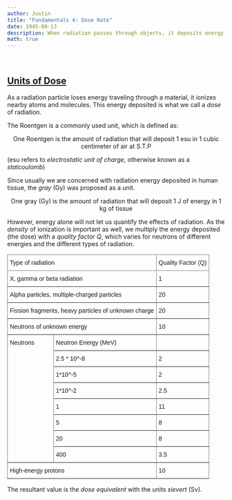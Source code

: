```yaml
---
author: Justin
title: "Fundamentals 4: Dose Rate"
date: 1945-08-13
description: When radiation passes through objects, it deposits energy, and of course, we need ways of quantifying it.
math: true
---
```


<br>

## <ins>Units of Dose</ins>

As a radiation particle loses energy traveling through a material, it ionizes nearby atoms and molecules. This energy deposited is what we call a *dose* of radiation. 

The Roentgen is a commonly used unit, which is defined as:

$$
\text{One Roentgen is the amount of radiation that will deposit 1 esu in 1 cubic centimeter of air at S.T.P}
$$

(esu refers to *electrostatic unit of charge*, otherwise known as a *statcoulomb*)

Since usually we are concerned with radiation energy deposited in human tissue, the *gray* (Gy) was proposed as a unit.

$$
\text{One gray (Gy) is the amount of radiation that will deposit 1 J of energy in 1 kg of tissue}
$$

However, energy alone will not let us quantify the effects of radiation. As the *density* of ionization is important as well, we multiply the energy deposited (the dose) with a *quality factor* $Q$, which varies for neutrons of different energies and the different types of radiation.

<style type="text/css">
.tg  {border-collapse:collapse;border-spacing:0;}
.tg td{border-color:black;border-style:solid;border-width:1px;font-family:Arial, sans-serif;font-size:14px;
  overflow:hidden;padding:10px 5px;word-break:normal;}
.tg th{border-color:black;border-style:solid;border-width:1px;font-family:Arial, sans-serif;font-size:14px;
  font-weight:normal;overflow:hidden;padding:10px 5px;word-break:normal;}
.tg .tg-0pky{border-color:inherit;text-align:left;vertical-align:top}
</style>
<table class="tg">
<thead>
  <tr>
    <th class="tg-0pky" colspan="2">Type of radiation</th>
    <th class="tg-0pky">Quality Factor (Q)</th>
  </tr>
</thead>
<tbody>
  <tr>
    <td class="tg-0pky" colspan="2">X, gamma or beta radiation</td>
    <td class="tg-0pky">1</td>
  </tr>
  <tr>
    <td class="tg-0pky" colspan="2">Alpha particles, multiple-charged particles</td>
    <td class="tg-0pky">20</td>
  </tr>
  <tr>
    <td class="tg-0pky" colspan="2">Fission fragments, heavy particles of unknown charge</td>
    <td class="tg-0pky">20</td>
  </tr>
  <tr>
    <td class="tg-0pky" colspan="2">Neutrons of unknown energy</td>
    <td class="tg-0pky">10</td>
  </tr>
  <tr>
    <td class="tg-0pky" rowspan="8">Neutrons</td>
    <td class="tg-0pky">Neutron Energy (MeV)</td>
    <td class="tg-0pky"></td>
  </tr>
  <tr>
    <td class="tg-0pky">2.5 * 10^-8</td>
    <td class="tg-0pky">2</td>
  </tr>
  <tr>
    <td class="tg-0pky">1*10^-5</td>
    <td class="tg-0pky">2</td>
  </tr>
  <tr>
    <td class="tg-0pky">1*10^-2</td>
    <td class="tg-0pky">2.5</td>
  </tr>
  <tr>
    <td class="tg-0pky">1</td>
    <td class="tg-0pky">11</td>
  </tr>
  <tr>
    <td class="tg-0pky">5</td>
    <td class="tg-0pky">8</td>
  </tr>
  <tr>
    <td class="tg-0pky">20</td>
    <td class="tg-0pky">8</td>
  </tr>
  <tr>
    <td class="tg-0pky">400</td>
    <td class="tg-0pky">3.5</td>
  </tr>
  <tr>
    <td class="tg-0pky" colspan="2">High-energy protons</td>
    <td class="tg-0pky">10</td>
  </tr>
</tbody>
</table>

The resultant value is the *dose equivalent* with the units *sievert* (Sv). 